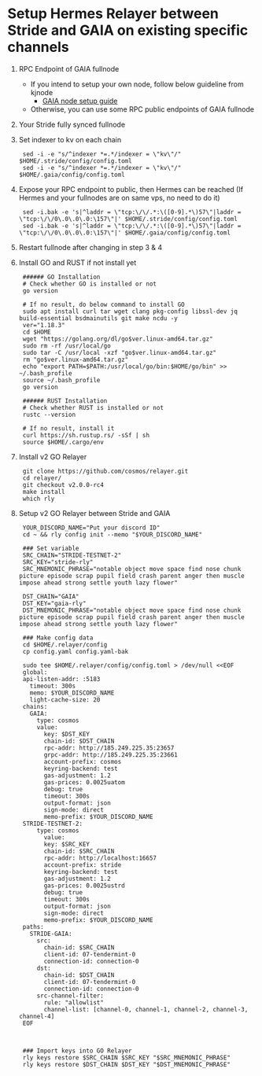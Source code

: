 # Setup Hermes Relayer between Stride and GAIA on existing specific channels
1. RPC Endpoint of GAIA fullnode
    + If you intend to setup your own node, follow below guideline from kjnode
        - [GAIA node setup guide](https://github.com/kj89/testnet_manuals/tree/main/stride/GAIA/README.md)
    + Otherwise, you can use some RPC public endpoints of GAIA fullnode

2. Your Stride fully synced fullnode 

3. Set indexer to kv on each chain  

        sed -i -e "s/^indexer *=.*/indexer = \"kv\"/" $HOME/.stride/config/config.toml
        sed -i -e "s/^indexer *=.*/indexer = \"kv\"/" $HOME/.gaia/config/config.toml  
        

4. Expose your RPC endpoint to public, then Hermes can be reached (If Hermes and your fullnodes are on same vps, no need to do it)   

        sed -i.bak -e 's|^laddr = \"tcp:\/\/.*:\([0-9].*\)57\"|laddr = \"tcp:\/\/0\.0\.0\.0:\157\"|' $HOME/.stride/config/config.toml  
        sed -i.bak -e 's|^laddr = \"tcp:\/\/.*:\([0-9].*\)57\"|laddr = \"tcp:\/\/0\.0\.0\.0:\157\"|' $HOME/.gaia/config/config.toml  
	        

5. Restart fullnode after changing in step 3 & 4
6. Install GO and RUST if not install yet

        ###### GO Installation
        # Check whether GO is installed or not
        go version
        
        # If no result, do below command to install GO
        sudo apt install curl tar wget clang pkg-config libssl-dev jq build-essential bsdmainutils git make ncdu -y
        ver="1.18.3"
        cd $HOME
        wget "https://golang.org/dl/go$ver.linux-amd64.tar.gz"
        sudo rm -rf /usr/local/go
        sudo tar -C /usr/local -xzf "go$ver.linux-amd64.tar.gz"
        rm "go$ver.linux-amd64.tar.gz"
        echo "export PATH=$PATH:/usr/local/go/bin:$HOME/go/bin" >> ~/.bash_profile
        source ~/.bash_profile
        go version
        
        ###### RUST Installation
        # Check whether RUST is installed or not
        rustc --version
      
        # If no result, install it
        curl https://sh.rustup.rs/ -sSf | sh
        source $HOME/.cargo/env
        
7. Install v2 GO Relayer
        
        git clone https://github.com/cosmos/relayer.git
        cd relayer/
        git checkout v2.0.0-rc4
        make install     
        which rly

8. Setup v2 GO Relayer between Stride and GAIA

        YOUR_DISCORD_NAME="Put your discord ID"
        cd ~ && rly config init --memo "$YOUR_DISCORD_NAME"
        
        ### Set variable
        SRC_CHAIN="STRIDE-TESTNET-2"
        SRC_KEY="stride-rly"
        SRC_MNEMONIC_PHRASE="notable object move space find nose chunk picture episode scrap pupil field crash parent anger then muscle impose ahead strong settle youth lazy flower"
        
        DST_CHAIN="GAIA"
        DST_KEY="gaia-rly"
        DST_MNEMONIC_PHRASE="notable object move space find nose chunk picture episode scrap pupil field crash parent anger then muscle impose ahead strong settle youth lazy flower"
        
        ### Make config data
        cd $HOME/.relayer/config
        cp config.yaml config.yaml-bak
        
        sudo tee $HOME/.relayer/config/config.toml > /dev/null <<EOF
        global:
        api-listen-addr: :5183
          timeout: 300s
          memo: $YOUR_DISCORD_NAME
          light-cache-size: 20
        chains:
          GAIA:
            type: cosmos
            value:
              key: $DST_KEY
              chain-id: $DST_CHAIN
              rpc-addr: http://185.249.225.35:23657
              grpc-addr: http://185.249.225.35:23661
              account-prefix: cosmos
              keyring-backend: test
              gas-adjustment: 1.2
              gas-prices: 0.0025uatom
              debug: true
              timeout: 300s
              output-format: json
              sign-mode: direct
              memo-prefix: $YOUR_DISCORD_NAME
        STRIDE-TESTNET-2:
            type: cosmos
              value:
              key: $SRC_KEY
              chain-id: $SRC_CHAIN
              rpc-addr: http://localhost:16657
              account-prefix: stride
              keyring-backend: test
              gas-adjustment: 1.2
              gas-prices: 0.0025ustrd
              debug: true
              timeout: 300s
              output-format: json
              sign-mode: direct
              memo-prefix: $YOUR_DISCORD_NAME
        paths:
          STRIDE-GAIA:
            src:
              chain-id: $SRC_CHAIN
              client-id: 07-tendermint-0
              connection-id: connection-0
            dst:
              chain-id: $DST_CHAIN
              client-id: 07-tendermint-0
              connection-id: connection-0
            src-channel-filter:
              rule: "allowlist"
              channel-list: [channel-0, channel-1, channel-2, channel-3, channel-4]
        EOF
        
        
        
        ### Import keys into GO Relayer
        rly keys restore $SRC_CHAIN $SRC_KEY "$SRC_MNEMONIC_PHRASE"
        rly keys restore $DST_CHAIN $DST_KEY "$DST_MNEMONIC_PHRASE"
